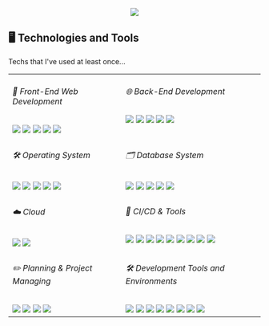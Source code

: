 <p align='center'>
    <img src="https://capsule-render.vercel.app/api?type=waving&color=auto&height=200&section=header&text=Hello%20World!&fontSize=40&animation=fadeIn&fontAlignY=38&desc=Welcome%20to%20Giho's%20GitHub%20Page&descAlignY=60&descAlign=62"/>
</p>

<h2>🖥️ Technologies and Tools</h2>
<p>Techs that I've used at least once...</p>
<table>
  <tr>
    <td valign="top">
      <h6>🎨 Front-End Web Development</h6>
      <img
        src="https://img.shields.io/badge/HTML-E34F26?style=flat-square&logo=HTML5&logoColor=white"
      />
      <img
        src="https://img.shields.io/badge/css-1572B6?style=flat-square&logo=css3&logoColor=white"
      />
      <img
        src="https://img.shields.io/badge/Javascript-ffb13b?style=flat-square&logo=javascript&logoColor=white"
      />
      <img
        src="https://img.shields.io/badge/Vue.js-4FC08D?style=flat-square&logo=Vue.js&logoColor=white"
      />
      <img 
        src="https://img.shields.io/badge/Nuxt-00DC82?style=flat-square&logo=Nuxt&logoColor=white"
      />
    </td>
    <td valign="top">
      <h6>🌐 Back-End Development</h6>
      <img
        src="https://img.shields.io/badge/Node.js-339933?style=flat-square&logo=Node.js&logoColor=white"
      />
      <img
        src="https://img.shields.io/badge/Express-000000?style=flat-square&logo=express&logoColor=white"
      />
      <img
        src="https://img.shields.io/badge/FastAPI-009688?style=flat-square&logo=fastapi&logoColor=white"
      />
      <img
        src="https://img.shields.io/badge/AWS%20Lambda-FF9900?style=flat-square&logo=awslambda&logoColor=black"
      />
      <img
        src="https://img.shields.io/badge/AWS%20API%20Gateway-FF4F8B?style=flat-square&logo=Amazon%20API%20Gateway&logoColor=black"
      />
    </td>
    
  </tr>
      <td valign="top">
        <h6>🛠️ Operating System</h6>
        <img
          src="https://img.shields.io/badge/Linux-FCC624?style=flat-square&logo=linux&logoColor=black"
        />
        <img
          src="https://img.shields.io/badge/Ubuntu-E95420?style=flat-square&logo=Ubuntu&logoColor=white"
        />
        <img
          src="https://img.shields.io/badge/CentOS-262577?style=flat-square&logo=centos&logoColor=white"
        />
        <img
          src="https://img.shields.io/badge/Windows-0078D4?style=flat-square&logo=windows&logoColor=white"
        />
        <img
        src="https://img.shields.io/badge/iOS-000000?style=flat-square&logo=iOS&logoColor=white"
        />
      </td>
      <td valign="top">
        <h6>🗂️ Database System</h6>
        <img
          src="https://img.shields.io/badge/Oracle-F80000?style=flat-square&logo=Oracle&logoColor=white"
        />
        <img
          src="https://img.shields.io/badge/MySQL-005C84?style=flat-square&logo=mysql&logoColor=white"
        />
        <img
          src="https://img.shields.io/badge/MongoDB-47A248?style=flat-square&logo=mongodb&logoColor=black"
        />
        <img
          src="https://img.shields.io/badge/AWS%20DyanmoDB-4053D6?style=flat-square&logo=amazondynamodb&logoColor=white"
        />
        <img
          src="https://img.shields.io/badge/Redis-FF4438?style=flat-square&logo=Redis&logoColor=white"
        />
      </td>
  <tr>

  </tr>
  <tr>
    <td valign="top">
      <h6>☁️ Cloud</h6>
      <img
        src="https://img.shields.io/badge/Amazon%20Web%20Services-232F3E?style=flat-square&logo=amazonwebservices&logoColor=white"
      />
      <img
        src="https://img.shields.io/badge/Google%20Cloud-4285F4?style=flat-square&logo=googlecloud&logoColor=white"
      />
    </td>
    <td valign="top">
      <h6>🚀 CI/CD & Tools</h6>
      <img
        src="https://img.shields.io/badge/GitHub%20Actions-2088FF?style=flat-square&logo=githubactions&logoColor=white"
      />
      <img
        src="https://img.shields.io/badge/Docker-2496ED?style=flat-square&logo=docker&logoColor=white"
      />
      <img
        src="https://img.shields.io/badge/Kubernetes-326CE5?style=flat-square&logo=kubernetes&logoColor=white"
      />
      <img
        src="https://img.shields.io/badge/ArgoCD-EF7B4D?style=flat-square&logo=argo&logoColor=white"
      />
      <img
        src="https://img.shields.io/badge/Amazon%20EKS-FF9900?style=flat-square&logo=Amazon%20EKS&logoColor=white"
      />
      <img
        src="https://img.shields.io/badge/Amazon%20CloudWatch-FF4F8B?style=flat-square&logo=Amazon%20CloudWatch&logoColor=white"
      />
      <img
        src="https://img.shields.io/badge/Grafana-F46800?style=flat-square&logo=Grafana&logoColor=white"
      />
      <img
        src="https://img.shields.io/badge/Prometheus-E6522C?style=flat-square&logo=Prometheus&logoColor=white"
      />
      <img
        src="https://img.shields.io/badge/Harbor-60B932?style=flat-square&logo=Harbor&logoColor=white"
      />
    </td>
  </tr>
  <tr>
    <td valign="top">
      <h6>✏️ Planning & Project Managing</h6>
      <img
        src="https://img.shields.io/badge/Slack-4A154B?style=flat-square&logo=Slack&logoColor=white"
      />
      <img
        src="https://img.shields.io/badge/Notion-000000?style=flat-square&logo=Notion&logoColor=white"
      />
      <img
        src="https://img.shields.io/badge/Google%20Workspace-4285F4?style=flat-square&logo=google&logoColor=white"
      />
      <img
        src="https://img.shields.io/badge/Discord-5865F2?style=flat-square&logo=Discord&logoColor=white"
      />
    </td>
    <td valign="top">
      <h6>🛠️ Development Tools and Environments</h6>
      <img
        src="https://img.shields.io/badge/VS Code-0078D4?style=flat-square&logo=visual%20studio%20code&logoColor=white"
      />
      <img
        src="https://img.shields.io/badge/PyCharm-000000?style=flat-square&logo=PyCharm&logoColor=white"
      />
      <img
      src="https://img.shields.io/badge/Android%20Studio-3DDC84?style=flat-square&logo=androidstudio&logoColor=white"
      />
      <img
        src="https://img.shields.io/badge/Git-E44C30?style=flat-square&logo=git&logoColor=white"
      />
      <img
        src="https://img.shields.io/badge/GitHub-100000?style=flat-square&logo=github&logoColor=white"
      />
      <img
      src="https://img.shields.io/badge/VirtualBox-2F61B4?style=flat-square&logo=VirtualBox&logoColor=white"
      />
      <img
      src="https://img.shields.io/badge/Cisco-1BA0D7?style=flat-square&logo=Cisco&logoColor=white"
      />
      <img
      src="https://img.shields.io/badge/Postman-FF6C37?style=flat-square&logo=Postman&logoColor=white"
    />
    </td>
  </tr>
</table>
<!--
**Rafe-Giho/Rafe-Giho** is a ✨ _special_ ✨ repository because its `README.md` (this file) appears on your GitHub profile.

Here are some ideas to get you started:

- 🔭 I’m currently working on ...
- 🌱 I’m currently learning ...
- 👯 I’m looking to collaborate on ...
- 🤔 I’m looking for help with ...
- 💬 Ask me about ...
- 📫 How to reach me: ...
- 😄 Pronouns: ...
- ⚡ Fun fact: ...
  -->
